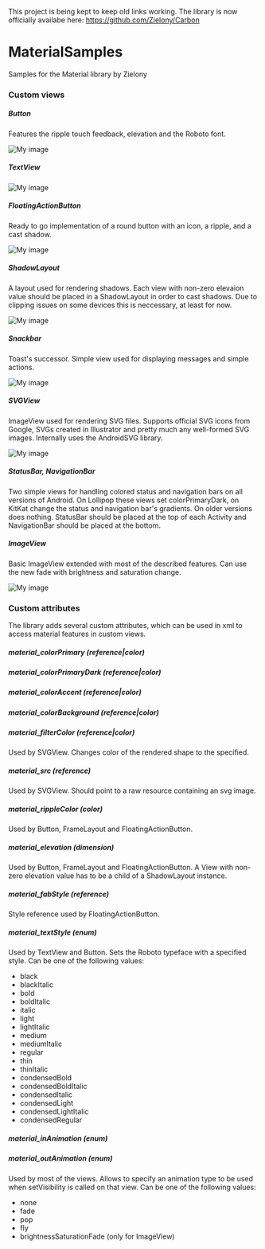 This project is being kept to keep old links working. The library is now officially availabe here: https://github.com/ZieIony/Carbon

MaterialSamples
===============

Samples for the Material library by Zielony

### Custom views

##### Button
Features the ripple touch feedback, elevation and the Roboto font.

![My image](https://github.com/ZieIony/MaterialSamples/blob/master/images/ripple%20button.png)

##### TextView

![My image](https://github.com/ZieIony/MaterialSamples/blob/master/images/roboto%20textview.png)

##### FloatingActionButton
Ready to go implementation of a round button with an icon, a ripple, and a cast shadow.

![My image](https://github.com/ZieIony/MaterialSamples/blob/master/images/floating%20action%20button.png)

##### ShadowLayout
A layout used for rendering shadows. Each view with non-zero elevaion value should be placed in a ShadowLayout in order to cast shadows. Due to clipping issues on some devices this is neccessary, at least for now.

![My image](https://github.com/ZieIony/MaterialSamples/blob/master/images/bunny.png)

##### Snackbar
Toast's successor. Simple view used for displaying messages and simple actions.

![My image](https://github.com/ZieIony/MaterialSamples/blob/master/images/snackbar.png)

##### SVGView
ImageView used for rendering SVG files. Supports official SVG icons from Google, SVGs created in Illustrator and pretty much any well-formed SVG images. Internally uses the AndroidSVG library.

![My image](https://github.com/ZieIony/MaterialSamples/blob/master/images/svg%20icons.png)

##### StatusBar, NavigationBar
Two simple views for handling colored status and navigation bars on all versions of Android. On Lollipop these views set colorPrimaryDark, on KitKat change the status and navigation bar's gradients. On older versions does nothing. StatusBar should be placed at the top of each Activity and NavigationBar should be placed at the bottom.

##### ImageView
Basic ImageView extended with most of the described features. Can use the new fade with brightness and saturation change.

![My image](https://github.com/ZieIony/MaterialSamples/blob/master/images/mazda%20fade.png)

### Custom attributes

The library adds several custom attributes, which can be used in xml to access material features in custom views.

##### material_colorPrimary (reference|color)
##### material_colorPrimaryDark (reference|color)
##### material_colorAccent (reference|color)
##### material_colorBackground (reference|color)

##### material_filterColor (reference|color)
Used by SVGView. Changes color of the rendered shape to the specified.

##### material_src (reference)
Used by SVGView. Should point to a raw resource containing an svg image.

##### material_rippleColor (color)
Used by Button, FrameLayout and FloatingActionButton.

##### material_elevation (dimension)
Used by Button, FrameLayout and FloatingActionButton. A View with non-zero elevation value has to be a child of a ShadowLayout instance.

##### material_fabStyle (reference)
Style reference used by FloatingActionButton.

##### material_textStyle (enum)
Used by TextView and Button. Sets the Roboto typeface with a specified style. Can be one of the following values:
 - black
 - blackItalic
 - bold
 - boldItalic
 - italic
 - light
 - lightItalic
 - medium
 - mediumItalic
 - regular
 - thin
 - thinItalic
 - condensedBold
 - condensedBoldItalic
 - condensedItalic
 - condensedLight
 - condensedLightItalic
 - condensedRegular

##### material_inAnimation (enum)
##### material_outAnimation (enum)
Used by most of the views. Allows to specify an animation type to be used when setVisibility is called on that view. Can be one of the following values:
 - none
 - fade
 - pop
 - fly
 - brightnessSaturationFade (only for ImageView)
